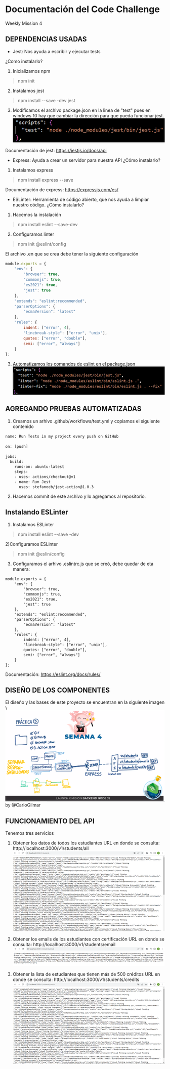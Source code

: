 # Documentación del Code Challenge
Weekly Mission 4

## DEPENDENCIAS USADAS
- Jest: Nos ayuda a escribir y ejecutar tests

¿Como instalarlo?

1) Inicializamos npm
> npm init

2) Instalamos jest
> npm install --save -dev jest

3) Modificamos el archivo package.json en la linea de "test" pues en windows 10 hay que cambiar la dirección para que pueda funcionar jest.
![image](https://github.com/CeViMu/Code_Challenge/blob/main/images/Imagen3.png)

Documentación de jest: https://jestjs.io/docs/api


- Express: Ayuda a crear un servidor para nuestra API
¿Cómo instalarlo?

1) Instalamos express
> npm install express --save

Documentación de express: https://expressjs.com/es/

- ESLinter: Herramienta de código abierto, que nos ayuda a limpiar nuestro código.
¿Cómo instalarlo?

1) Hacemos la instalación
> npm install eslint --save-dev

2) Configuramos linter
> npm init @eslint/config

El archivo .en que se crea debe tener la siguiente configuración
```js
module.exports = {
    "env": {
        "browser": true,
        "commonjs": true,
        "es2021": true,
        "jest": true
    },
    "extends": "eslint:recommended",
    "parserOptions": {
        "ecmaVersion": "latest"
    },
    "rules": {
        indent: ["error", 4],
        "linebreak-style": ["error", "unix"],
        quotes: ["error", "double"],
        semi: ["error", "always"]
    }
};
```
3) Automatizamos los comandos de eslint en el package.json
![image](https://github.com/CeViMu/Code_Challenge/blob/main/images/Imagen4.png)

## AGREGANDO PRUEBAS AUTOMATIZADAS
1) Creamos un arhivo .github/workflows/test.yml y copiamos el siguiente contenido

```
name: Run Tests in my project every push on GitHub

on: [push]

jobs:
  build:
    runs-on: ubuntu-latest
    steps:
    - uses: actions/checkout@v1
    - name: Run Jest
      uses: stefanoeb/jest-action@1.0.3
```
2) Hacemos commit de este archivo y lo agregamos al repositorio.

## Instalando ESLinter
1) Instalamos ESLinter
> npm install eslint --save -dev

2)Configuramos ESLinter
> npm init @eslin/config

3) Configuramos el arhivo .eslintrc.js que se creó, debe quedar de eta manera:
```
module.exports = {
    "env": {
        "browser": true,
        "commonjs": true,
        "es2021": true,
        "jest": true
    },
    "extends": "eslint:recommended",
    "parserOptions": {
        "ecmaVersion": "latest"
    },
    "rules": {
        indent: ["error", 4],
        "linebreak-style": ["error", "unix"],
        quotes: ["error", "double"],
        semi: ["error", "always"]
    }
};
```
Documentación:  https://eslint.org/docs/rules/ 


## DISEÑO DE LOS COMPONENTES
El diseño y las bases de este proyecto se encuentran en la siguiente imagen \\
![image](https://github.com/CeViMu/Code_Challenge/blob/main/images/semana6.png)
by @CarloGilmar

## FUNCIONAMIENTO DEL API
Tenemos tres servicios

1) Obtener los datos de todos los estudiantes
URL en donde se consulta: http://localhost:3000/v1/students/all 
![image](https://github.com/CeViMu/Code_Challenge/blob/main/images/students.png)

2) Obtener los emails de los estudiantes con certificación
URL en donde se consulta: http://localhost:3000/v1/students/email
![image](https://github.com/CeViMu/Code_Challenge/blob/main/images/emails.png)

3) Obtener la lista de estudiantes que tienen más de 500 créditos
URL en donde se consulta: http://localhost:3000/v1/students/credits
![image](https://github.com/CeViMu/Code_Challenge/blob/main/images/credits.png)

